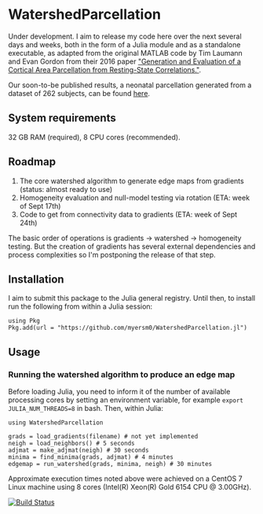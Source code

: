 # WatershedParcellation

Under development. I aim to release my code here over the next several days and weeks, both in the form of a Julia module and as a standalone executable, as adapted from the original MATLAB code by Tim Laumann and Evan Gordon from their 2016 paper ["Generation and Evaluation of a Cortical Area Parcellation from Resting-State Correlations."](https://pubmed.ncbi.nlm.nih.gov/25316338/).

Our soon-to-be published results, a neonatal parcellation generated from a dataset of 262 subjects, can be found [here](https://github.com/myersm0/Myers-Labonte_parcellation).

## System requirements
32 GB RAM (required), 8 CPU cores (recommended).

## Roadmap
1. The core watershed algorithm to generate edge maps from gradients (status: almost ready to use)
2. Homogeneity evaluation and null-model testing via rotation (ETA: week of Sept 17th)
3. Code to get from connectivity data to gradients (ETA: week of Sept 24th)

The basic order of operations is gradients -> watershed -> homogeneity testing. But the creation of gradients has several external dependencies and process complexities so I'm postponing the release of that step.

## Installation
I aim to submit this package to the Julia general registry. Until then, to install run the following from within a Julia session:
```
using Pkg
Pkg.add(url = "https://github.com/myersm0/WatershedParcellation.jl")
```

## Usage
### Running the watershed algorithm to produce an edge map
Before loading Julia, you need to inform it of the number of available processing cores by setting an environment variable, for example `export JULIA_NUM_THREADS=8` in bash. Then, within Julia:

```
using WatershedParcellation

grads = load_gradients(filename) # not yet implemented
neigh = load_neighbors() # 5 seconds
adjmat = make_adjmat(neigh) # 30 seconds
minima = find_minima(grads, adjmat) # 4 minutes
edgemap = run_watershed(grads, minima, neigh) # 30 minutes
```

Approximate execution times noted above were achieved on a CentOS 7 Linux machine using 8 cores (Intel(R) Xeon(R) Gold 6154 CPU @ 3.00GHz).

[![Build Status](https://github.com/myersm0/WatershedParcellation.jl/actions/workflows/CI.yml/badge.svg?branch=main)](https://github.com/myersm0/WatershedParcellation.jl/actions/workflows/CI.yml?query=branch%3Amain)
